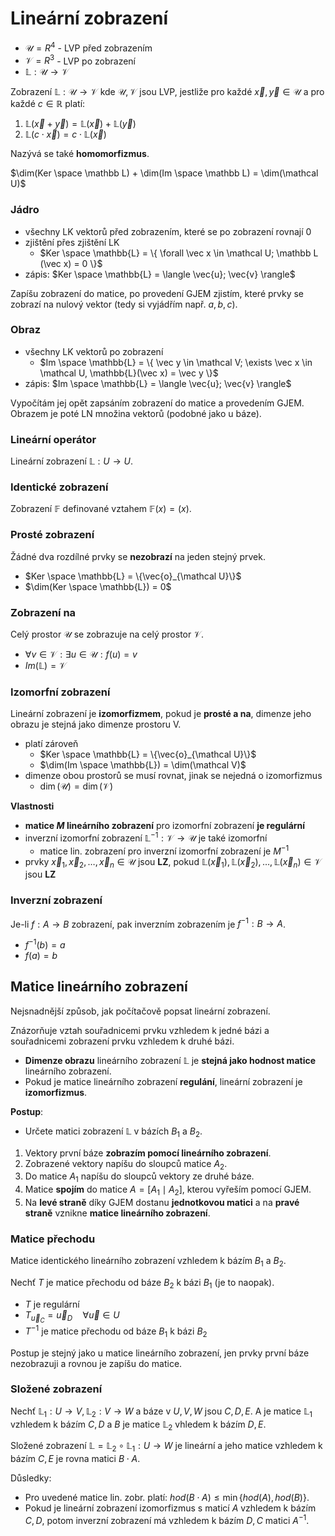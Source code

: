 # Lineární zobrazení

- $\mathcal{U} = R^4$ - LVP před zobrazením
- $\mathcal{V}= R^3$ - LVP po zobrazení
- $\mathbb L : \mathcal{U} \to \mathcal{V}$ 

Zobrazení $\mathbb L : \mathcal{U} \to \mathcal{V}$ kde $\mathcal{U}, \mathcal{V}$ jsou LVP, jestliže pro každé $\vec x, \vec y \in \mathcal{U}$ a pro každé $c \in \mathbb R$ platí:
1. $\mathbb{L}(\vec x + \vec y) = \mathbb{L}(\vec x) + \mathbb{L}(\vec y)$
2. $\mathbb{L}(c \cdot \vec x) = c \cdot \mathbb{L}(\vec x)$

Nazývá se také **homomorfizmus**.

$\dim(Ker \space \mathbb L) + \dim(Im \space \mathbb L) = \dim(\mathcal U)$

### Jádro

- všechny LK vektorů před zobrazením, které se po zobrazení rovnají 0
- zjištění přes zjištění LK
	- $Ker \space \mathbb{L} = \{ \forall \vec x \in \mathcal U; \mathbb L (\vec x) = 0  \}$
- zápis: $Ker \space \mathbb{L} = \langle \vec{u}; \vec{v} \rangle$

Zapíšu zobrazení do matice, po provedení GJEM zjistím, které prvky se zobrazí na nulový vektor (tedy si vyjádřím např. $a, b, c$).

### Obraz

- všechny LK vektorů po zobrazení
	- $Im \space \mathbb{L} = \{ \vec y \in \mathcal V; \exists \vec x \in \mathcal U, \mathbb{L}(\vec x) = \vec y \}$
- zápis: $Im \space \mathbb{L} = \langle \vec{u}; \vec{v} \rangle$

Vypočítám jej opět zapsáním zobrazení do matice a provedením GJEM. Obrazem je poté LN množina vektorů (podobné jako u báze).

### Lineární operátor

Lineární zobrazení $\mathbb{L} : U \to U$.

### Identické zobrazení

Zobrazení $\mathbb F$ definované vztahem $\mathbb F(x) = (x)$.

### Prosté zobrazení

Žádné dva rozdílné prvky se **nezobrazí** na jeden stejný prvek.
- $Ker \space \mathbb{L} = \{\vec{o}_{\mathcal U}\}$
- $\dim(Ker \space \mathbb{L}) = 0$

### Zobrazení na

Celý prostor $\mathcal{U}$ se zobrazuje na celý prostor $\mathcal{V}$.
- $\forall v \in \mathcal V : \exists u \in \mathcal U : f(u) = v$
- $Im(\mathbb{L}) = \mathcal{V}$

### Izomorfní zobrazení

Lineární zobrazení je **izomorfizmem**, pokud je **prosté a na**, dimenze jeho obrazu je stejná jako dimenze prostoru V.
- platí zároveň
	- $Ker \space \mathbb{L} = \{\vec{o}_{\mathcal U}\}$
	- $\dim(Im \space \mathbb{L}) = \dim(\mathcal V)$
- dimenze obou prostorů se musí rovnat, jinak se nejedná o izomorfizmus
	- $\dim(\mathcal U) = \dim(\mathcal V)$

**Vlastnosti**
- **matice $M$ lineárního zobrazení** pro izomorfní zobrazení **je regulární**
- inverzní izomorfní zobrazení $\mathbb L^{-1}:\mathcal{V} \to \mathcal{U}$ je také izomorfní
	- matice lin. zobrazení pro inverzní izomorfní zobrazení je $M^{-1}$
- prvky $\vec{x}_{1}, \vec{x}_{2}, \dots, \vec{x}_{n} \in \mathcal{U}$ jsou **LZ**, pokud $\mathbb L(\vec{x}_{1}), \mathbb L(\vec{x}_{2}), \dots, \mathbb L(\vec{x}_{n}) \in \mathcal{V}$ jsou **LZ**

### Inverzní zobrazení

Je-li $f : A \to B$ zobrazení, pak inverzním zobrazením je $f^{-1} : B \to A$.
- $f^{-1}(b) = a$
- $f(a) = b$

## Matice lineárního zobrazení

Nejsnadnější způsob, jak počítačově popsat lineární zobrazení.

Znázorňuje vztah souřadnicemi prvku vzhledem k jedné bázi a souřadnicemi zobrazení prvku vzhledem k druhé bázi.
- **Dimenze obrazu** lineárního zobrazení $\mathbb{L}$ je **stejná jako hodnost matice** lineárního zobrazení.
- Pokud je matice lineárního zobrazení **regulání**, lineární zobrazení je **izomorfizmus**.

**Postup**:
- Určete matici zobrazení $\mathbb{L}$ v bázích $B_{1}$ a $B_{2}$.
1. Vektory první báze **zobrazím pomocí lineárního zobrazení**.
2. Zobrazené vektory napíšu do sloupců matice $A_{2}$.
3. Do matice $A_{1}$ napíšu do sloupců vektory ze druhé báze.
4. Matice **spojím** do matice $A = [A_{1} \mid A_{2}]$, kterou vyřeším pomocí GJEM.
5. Na **levé straně** díky GJEM dostanu **jednotkovou matici** a na **pravé straně** vznikne **matice lineárního zobrazení**.

### Matice přechodu

Matice identického lineárního zobrazení vzhledem k bázím $B_{1}$ a $B_{2}$.

Nechť $T$ je matice přechodu od báze $B_{2}$ k bázi $B_{1}$ (je to naopak).
- $T$ je regulární
- $T_{\vec{u}_C} = \vec{u}_D \quad \forall \vec{u} \in U$
- $T^{-1}$ je matice přechodu od báze $B_{1}$ k bázi $B_{2}$

Postup je stejný jako u matice lineárního zobrazení, jen prvky první báze nezobrazuji a rovnou je zapíšu do matice.

### Složené zobrazení

Nechť $\mathbb{L}_{1} : U \to V, \mathbb{L}_{2} : V \to W$ a báze v $U, V, W$ jsou $C, D, E$. A je matice $\mathbb L_1$ vzhledem k bázím $C, D$ a $B$ je matice $\mathbb L_{2}$ vhledem k bázím $D, E$.

Složené zobrazení $\mathbb L = \mathbb L_{2} \circ \mathbb L_{1} : U \to W$ je lineární a jeho matice vzhledem k bázím $C, E$ je rovna matici $B \cdot A$.

Důsledky:
- Pro uvedené matice lin. zobr. platí: $hod(B \cdot A) \leq \min\{hod(A), hod(B)\}$.
- Pokud je lineární zobrazení izomorfizmus s maticí $A$ vzhledem k bázím $C, D$, potom inverzní zobrazení má vzhledem k bázím $D, C$ matici $A^{-1}$.